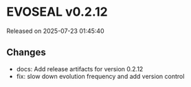 # EVOSEAL v0.2.12
Released on 2025-07-23 01:45:40

## Changes
- docs: Add release artifacts for version 0.2.12
- fix: slow down evolution frequency and add version control
